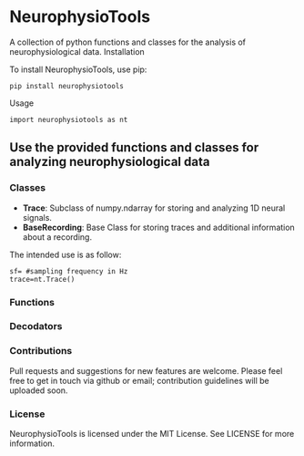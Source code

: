 # NeurophysioTools

A collection of python functions and classes for the analysis of neurophysiological data.
Installation

To install NeurophysioTools, use pip:

    pip install neurophysiotools

Usage

    import neurophysiotools as nt

## Use the provided functions and classes for analyzing neurophysiological data



### Classes

- **Trace**: Subclass of numpy.ndarray for storing and analyzing 1D neural signals.
- **BaseRecording**: Base Class for storing traces and additional information about a recording. 

The intended use is as follow:
    
    
    sf= #sampling frequency in Hz
    trace=nt.Trace()

### Functions

### Decodators

### Contributions

Pull requests and suggestions for new features are welcome. Please feel free to get in touch via github or email; contribution guidelines will be uploaded soon.

### License

NeurophysioTools is licensed under the MIT License. See LICENSE for more information.
